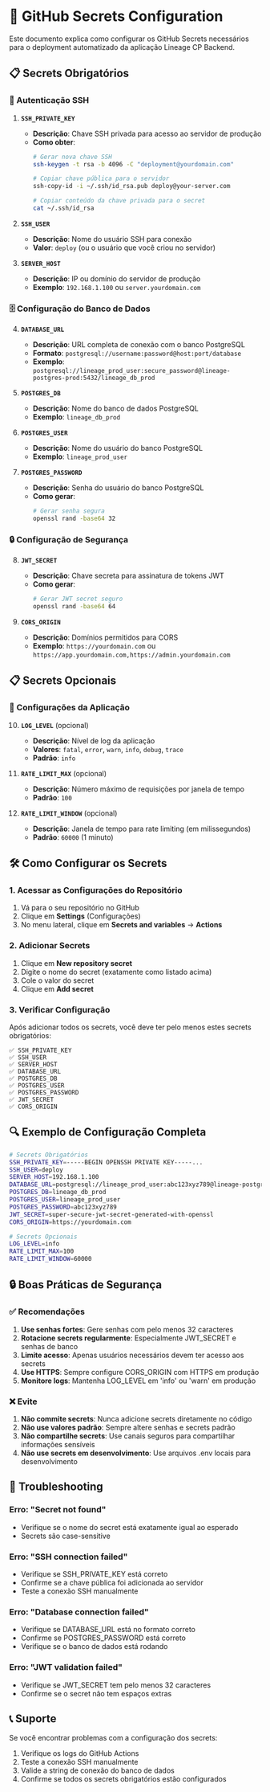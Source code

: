 # 🔐 GitHub Secrets Configuration

Este documento explica como configurar os GitHub Secrets necessários para o deployment automatizado da aplicação Lineage CP Backend.

## 📋 Secrets Obrigatórios

### 🔑 Autenticação SSH

1. **`SSH_PRIVATE_KEY`**
   - **Descrição**: Chave SSH privada para acesso ao servidor de produção
   - **Como obter**: 
     ```bash
     # Gerar nova chave SSH
     ssh-keygen -t rsa -b 4096 -C "deployment@yourdomain.com"
     
     # Copiar chave pública para o servidor
     ssh-copy-id -i ~/.ssh/id_rsa.pub deploy@your-server.com
     
     # Copiar conteúdo da chave privada para o secret
     cat ~/.ssh/id_rsa
     ```

2. **`SSH_USER`**
   - **Descrição**: Nome do usuário SSH para conexão
   - **Valor**: `deploy` (ou o usuário que você criou no servidor)

3. **`SERVER_HOST`**
   - **Descrição**: IP ou domínio do servidor de produção
   - **Exemplo**: `192.168.1.100` ou `server.yourdomain.com`

### 🗄️ Configuração do Banco de Dados

4. **`DATABASE_URL`**
   - **Descrição**: URL completa de conexão com o banco PostgreSQL
   - **Formato**: `postgresql://username:password@host:port/database`
   - **Exemplo**: `postgresql://lineage_prod_user:secure_password@lineage-postgres-prod:5432/lineage_db_prod`

5. **`POSTGRES_DB`**
   - **Descrição**: Nome do banco de dados PostgreSQL
   - **Exemplo**: `lineage_db_prod`

6. **`POSTGRES_USER`**
   - **Descrição**: Nome do usuário do banco PostgreSQL
   - **Exemplo**: `lineage_prod_user`

7. **`POSTGRES_PASSWORD`**
   - **Descrição**: Senha do usuário do banco PostgreSQL
   - **Como gerar**: 
     ```bash
     # Gerar senha segura
     openssl rand -base64 32
     ```

### 🔒 Configuração de Segurança

8. **`JWT_SECRET`**
   - **Descrição**: Chave secreta para assinatura de tokens JWT
   - **Como gerar**:
     ```bash
     # Gerar JWT secret seguro
     openssl rand -base64 64
     ```

9. **`CORS_ORIGIN`**
   - **Descrição**: Domínios permitidos para CORS
   - **Exemplo**: `https://yourdomain.com` ou `https://app.yourdomain.com,https://admin.yourdomain.com`

## 📋 Secrets Opcionais

### 🔧 Configurações da Aplicação

10. **`LOG_LEVEL`** (opcional)
    - **Descrição**: Nível de log da aplicação
    - **Valores**: `fatal`, `error`, `warn`, `info`, `debug`, `trace`
    - **Padrão**: `info`

11. **`RATE_LIMIT_MAX`** (opcional)
    - **Descrição**: Número máximo de requisições por janela de tempo
    - **Padrão**: `100`

12. **`RATE_LIMIT_WINDOW`** (opcional)
    - **Descrição**: Janela de tempo para rate limiting (em milissegundos)
    - **Padrão**: `60000` (1 minuto)

## 🛠️ Como Configurar os Secrets

### 1. Acessar as Configurações do Repositório

1. Vá para o seu repositório no GitHub
2. Clique em **Settings** (Configurações)
3. No menu lateral, clique em **Secrets and variables** → **Actions**

### 2. Adicionar Secrets

1. Clique em **New repository secret**
2. Digite o nome do secret (exatamente como listado acima)
3. Cole o valor do secret
4. Clique em **Add secret**

### 3. Verificar Configuração

Após adicionar todos os secrets, você deve ter pelo menos estes secrets obrigatórios:

```
✅ SSH_PRIVATE_KEY
✅ SSH_USER
✅ SERVER_HOST
✅ DATABASE_URL
✅ POSTGRES_DB
✅ POSTGRES_USER
✅ POSTGRES_PASSWORD
✅ JWT_SECRET
✅ CORS_ORIGIN
```

## 🔍 Exemplo de Configuração Completa

```bash
# Secrets Obrigatórios
SSH_PRIVATE_KEY=-----BEGIN OPENSSH PRIVATE KEY-----...
SSH_USER=deploy
SERVER_HOST=192.168.1.100
DATABASE_URL=postgresql://lineage_prod_user:abc123xyz789@lineage-postgres-prod:5432/lineage_db_prod
POSTGRES_DB=lineage_db_prod
POSTGRES_USER=lineage_prod_user
POSTGRES_PASSWORD=abc123xyz789
JWT_SECRET=super-secure-jwt-secret-generated-with-openssl
CORS_ORIGIN=https://yourdomain.com

# Secrets Opcionais
LOG_LEVEL=info
RATE_LIMIT_MAX=100
RATE_LIMIT_WINDOW=60000
```

## 🔒 Boas Práticas de Segurança

### ✅ Recomendações

1. **Use senhas fortes**: Gere senhas com pelo menos 32 caracteres
2. **Rotacione secrets regularmente**: Especialmente JWT_SECRET e senhas de banco
3. **Limite acesso**: Apenas usuários necessários devem ter acesso aos secrets
4. **Use HTTPS**: Sempre configure CORS_ORIGIN com HTTPS em produção
5. **Monitore logs**: Mantenha LOG_LEVEL em 'info' ou 'warn' em produção

### ❌ Evite

1. **Não commite secrets**: Nunca adicione secrets diretamente no código
2. **Não use valores padrão**: Sempre altere senhas e secrets padrão
3. **Não compartilhe secrets**: Use canais seguros para compartilhar informações sensíveis
4. **Não use secrets em desenvolvimento**: Use arquivos .env locais para desenvolvimento

## 🚨 Troubleshooting

### Erro: "Secret not found"
- Verifique se o nome do secret está exatamente igual ao esperado
- Secrets são case-sensitive

### Erro: "SSH connection failed"
- Verifique se SSH_PRIVATE_KEY está correto
- Confirme se a chave pública foi adicionada ao servidor
- Teste a conexão SSH manualmente

### Erro: "Database connection failed"
- Verifique se DATABASE_URL está no formato correto
- Confirme se POSTGRES_PASSWORD está correto
- Verifique se o banco de dados está rodando

### Erro: "JWT validation failed"
- Verifique se JWT_SECRET tem pelo menos 32 caracteres
- Confirme se o secret não tem espaços extras

## 📞 Suporte

Se você encontrar problemas com a configuração dos secrets:

1. Verifique os logs do GitHub Actions
2. Teste a conexão SSH manualmente
3. Valide a string de conexão do banco de dados
4. Confirme se todos os secrets obrigatórios estão configurados

